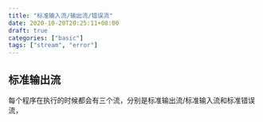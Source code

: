 ```yaml
---
title: "标准输入流/输出流/错误流"
date: 2020-10-20T20:25:11+08:00
draft: true
categories: ["basic"]
tags: ["stream", "error"]
---
```


## 标准输出流

每个程序在执行的时候都会有三个流，分别是标准输出流/标准输入流和标准错误流，
